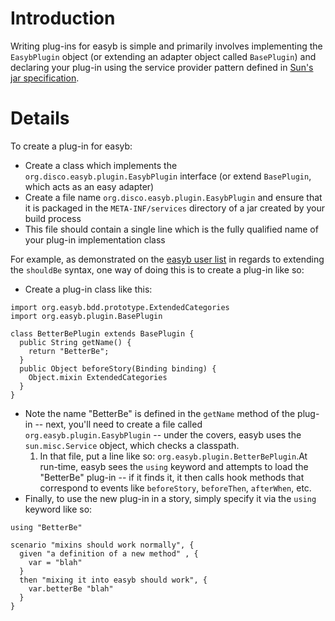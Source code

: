 # Introduction #

Writing plug-ins for easyb is simple and primarily involves implementing the `EasybPlugin` object (or extending an adapter object called `BasePlugin`) and declaring your plug-in using the service provider pattern defined in [Sun's jar specification](http://java.sun.com/j2se/1.3/docs/guide/jar/jar.html).


# Details #

To create a plug-in for easyb:
  * Create a class which implements the `org.disco.easyb.plugin.EasybPlugin` interface (or extend `BasePlugin`, which acts as an easy adapter)
  * Create a file name `org.disco.easyb.plugin.EasybPlugin` and ensure that it is packaged in the `META-INF/services` directory of a jar created by your build process
  * This file should contain a single line which is the fully qualified name of your plug-in implementation class

For example, as demonstrated on the [easyb user list](http://groups.google.com/group/easyb-users/browse_thread/thread/214846154fa65a48) in regards to extending the `shouldBe` syntax, one way of doing this is to create a plug-in like so:

  * Create a plug-in class like this:
```
import org.easyb.bdd.prototype.ExtendedCategories
import org.easyb.plugin.BasePlugin

class BetterBePlugin extends BasePlugin {
  public String getName() {
    return "BetterBe";
  }
  public Object beforeStory(Binding binding) {
    Object.mixin ExtendedCategories
  }
} 
```

  * Note the name "BetterBe" is defined in the `getName` method of the plug-in -- next, you'll need to create a file called `org.easyb.plugin.EasybPlugin` -- under the covers, easyb uses the `sun.misc.Service` object, which checks a classpath.
    1. In that file, put a line like so: `org.easyb.plugin.BetterBePlugin`.At run-time, easyb sees the `using` keyword and attempts to load the "BetterBe" plug-in -- if it finds it, it then calls hook methods that correspond to events like `beforeStory`, `beforeThen`, `afterWhen`, etc.
  * Finally, to use the new plug-in in a story, simply specify it via the `using` keyword like so:
```
using "BetterBe"

scenario "mixins should work normally", {
  given "a definition of a new method" , {
    var = "blah"
  }
  then "mixing it into easyb should work", {
    var.betterBe "blah"
  }
}
```
